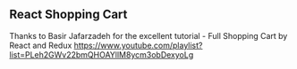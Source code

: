 ## React Shopping Cart

Thanks to Basir Jafarzadeh for the excellent tutorial - Full Shopping Cart by React and Redux https://www.youtube.com/playlist?list=PLeh2GWv22bmQHOAYllM8ycm3obDexyoLg
